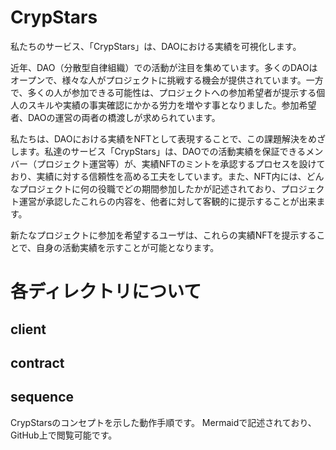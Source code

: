 # CrypStars
私たちのサービス、「CrypStars」は、DAOにおける実績を可視化します。

近年、DAO（分散型自律組織）での活動が注目を集めています。多くのDAOはオープンで、様々な人がプロジェクトに挑戦する機会が提供されています。一方で、多くの人が参加できる可能性は、プロジェクトへの参加希望者が提示する個人のスキルや実績の事実確認にかかる労力を増やす事となりました。参加希望者、DAOの運営の両者の橋渡しが求められています。

私たちは、DAOにおける実績をNFTとして表現することで、この課題解決をめざします。私達のサービス「CrypStars」は、DAOでの活動実績を保証できるメンバー（プロジェクト運営等）が、実績NFTのミントを承認するプロセスを設けており、実績に対する信頼性を高める工夫をしています。また、NFT内には、どんなプロジェクトに何の役職でどの期間参加したかが記述されており、プロジェクト運営が承認したこれらの内容を、他者に対して客観的に提示することが出来ます。

新たなプロジェクトに参加を希望するユーザは、これらの実績NFTを提示することで、自身の活動実績を示すことが可能となります。

# 各ディレクトリについて
## client

## contract

## sequence
CrypStarsのコンセプトを示した動作手順です。
Mermaidで記述されており、GitHub上で閲覧可能です。

